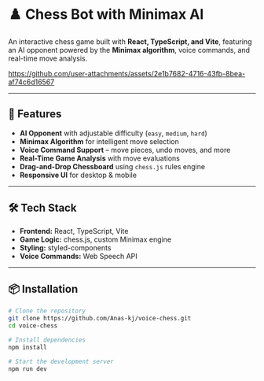 # ♟️ Chess Bot with Minimax AI

An interactive chess game built with **React, TypeScript, and Vite**, featuring an AI opponent powered by the **Minimax algorithm**, voice commands, and real-time move analysis.

https://github.com/user-attachments/assets/2e1b7682-4716-43fb-8bea-af74c6d16567



---

## 🚀 Features
- **AI Opponent** with adjustable difficulty (`easy`, `medium`, `hard`)
- **Minimax Algorithm** for intelligent move selection
- **Voice Command Support** – move pieces, undo moves, and more
- **Real-Time Game Analysis** with move evaluations
- **Drag-and-Drop Chessboard** using `chess.js` rules engine
- **Responsive UI** for desktop & mobile

---

## 🛠️ Tech Stack
- **Frontend:** React, TypeScript, Vite
- **Game Logic:** chess.js, custom Minimax engine
- **Styling:** styled-components
- **Voice Commands:** Web Speech API

---

## 📦 Installation

```bash
# Clone the repository
git clone https://github.com/Anas-kj/voice-chess.git
cd voice-chess

# Install dependencies
npm install

# Start the development server
npm run dev
